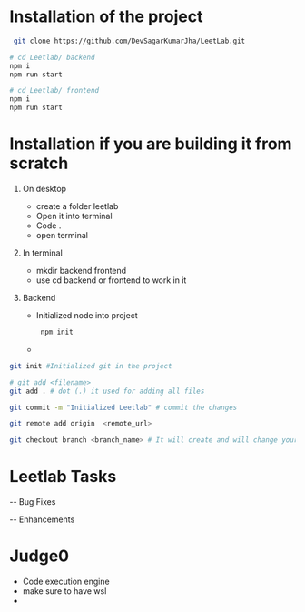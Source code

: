# Installation of the project
``` bash
 git clone https://github.com/DevSagarKumarJha/LeetLab.git

# cd Leetlab/ backend
npm i
npm run start

# cd Leetlab/ frontend
npm i
npm run start
```


# Installation if you are building it from scratch
1. On desktop
   - create a folder leetlab
   - Open it into terminal
   - Code . <!-- To open your folder in VS code -->
   - open terminal

2. In terminal
   - mkdir backend frontend
   - use cd backend or frontend to work in it 

3. Backend
   - Initialized node into project
       ``` bash
        npm init
        ```
   - 
``` bash
git init #Initialized git in the project

# git add <filename>
git add . # dot (.) it used for adding all files

git commit -m "Initialized Leetlab" # commit the changes 

git remote add origin  <remote_url>

git checkout branch <branch_name> # It will create and will change your branch name
```

# Leetlab Tasks

-- Bug Fixes

-- Enhancements

# Judge0

- Code execution engine
- make sure to have wsl
-
